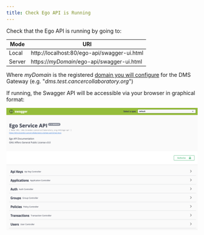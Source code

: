 ```yaml
---
title: Check Ego API is Running
---
```


Check that the Ego API is running by going to:

| Mode               | URI |
| --------------------| ------------|
| Local   | http://localhost:80/ego-api/swagger-ui.html |
| Server  | https://_myDomain_/ego-api/swagger-ui.html |

Where _myDomain_ is the registered [domain you will configure](../domain) for the DMS Gateway (e.g. "_dms.test.cancercollaboratory.org_")

If running, the Swagger API will be accessible via your browser in graphical format:

![Entity](../../assets/ego-swagger.png 'Ego Swagger')